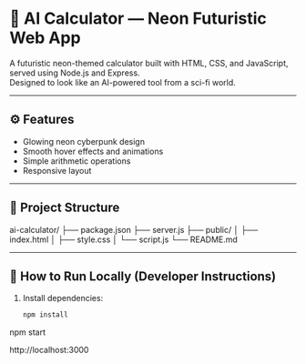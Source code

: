 # 🤖 AI Calculator — Neon Futuristic Web App

A futuristic neon-themed calculator built with HTML, CSS, and JavaScript, served using Node.js and Express.  
Designed to look like an AI-powered tool from a sci-fi world.

---

## ⚙️ Features

- Glowing neon cyberpunk design
- Smooth hover effects and animations
- Simple arithmetic operations
- Responsive layout

---

## 🧱 Project Structure

ai-calculator/
├── package.json
├── server.js
├── public/
│   ├── index.html
│   ├── style.css
│   └── script.js
└── README.md



---

## 🚀 How to Run Locally (Developer Instructions)

1. Install dependencies:
   ```bash
   npm install
npm start

http://localhost:3000
